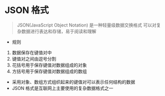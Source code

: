 # JSON 格式
> JSON(JavaScript Object Notation) 是一种轻量级数据交换格式
> 可以对复杂数据进行表达和存储，易于阅读和理解

- 规则
1. 数据保存在键值对中
2. 键值对之间由逗号分割
3. 花括号用于保存键值对数据组成的对象
4. 方括号用于保存键值对数据组成的数组

- 采用对象、数组方式组织起来的键值对可以表示任何结构的数据
- JSON 格式是互联网上主要使用的复杂数据格式之一